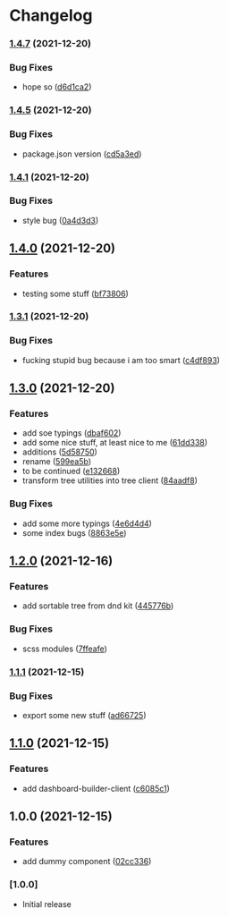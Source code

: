# Changelog

### [1.4.7](https://github.com/entropyfever/react-mui-dashboard-builder/compare/v1.4.6...v1.4.7) (2021-12-20)


### Bug Fixes

* hope so ([d6d1ca2](https://github.com/entropyfever/react-mui-dashboard-builder/commit/d6d1ca24445d6ee9c07612656554b2b7381f2ce1))

### [1.4.5](https://github.com/entropyfever/react-mui-dashboard-builder/compare/v1.4.4...v1.4.5) (2021-12-20)


### Bug Fixes

* package.json version ([cd5a3ed](https://github.com/entropyfever/react-mui-dashboard-builder/commit/cd5a3edf1c6787c2652d01675871a375455039f6))

### [1.4.1](https://github.com/entropyfever/react-mui-dashboard-builder/compare/v1.4.0...v1.4.1) (2021-12-20)


### Bug Fixes

* style bug ([0a4d3d3](https://github.com/entropyfever/react-mui-dashboard-builder/commit/0a4d3d389d205581e8e70ff761ce0a928135c5b3))

## [1.4.0](https://github.com/entropyfever/react-mui-dashboard-builder/compare/v1.3.1...v1.4.0) (2021-12-20)


### Features

* testing some stuff ([bf73806](https://github.com/entropyfever/react-mui-dashboard-builder/commit/bf7380621d57bb66e257f11c94e3e54141379d42))

### [1.3.1](https://github.com/entropyfever/react-mui-dashboard-builder/compare/v1.3.0...v1.3.1) (2021-12-20)


### Bug Fixes

* fucking stupid bug because i am too smart ([c4df893](https://github.com/entropyfever/react-mui-dashboard-builder/commit/c4df8934e83069cc6b79b238c01da36f17ed15ad))

## [1.3.0](https://github.com/entropyfever/react-mui-dashboard-builder/compare/v1.2.0...v1.3.0) (2021-12-20)


### Features

* add soe typings ([dbaf602](https://github.com/entropyfever/react-mui-dashboard-builder/commit/dbaf602cca60c95a3ab669706619d5b582e2aa6d))
* add some nice stuff, at least nice to me ([61dd338](https://github.com/entropyfever/react-mui-dashboard-builder/commit/61dd338fa7eaf79310d28351f0f5ecfc08c5b3b1))
* additions ([5d58750](https://github.com/entropyfever/react-mui-dashboard-builder/commit/5d587505ad7e60c5f72be3bca10e9f83a447a273))
* rename ([599ea5b](https://github.com/entropyfever/react-mui-dashboard-builder/commit/599ea5b26b535688ca9ccde472b11177df452177))
* to be continued ([e132668](https://github.com/entropyfever/react-mui-dashboard-builder/commit/e132668e93fc6f4143e3a9af5380bd93cf032839))
* transform tree utilities into tree client ([84aadf8](https://github.com/entropyfever/react-mui-dashboard-builder/commit/84aadf83105e1fa410eefae5485cc71eb6208527))


### Bug Fixes

* add some more typings ([4e6d4d4](https://github.com/entropyfever/react-mui-dashboard-builder/commit/4e6d4d417d73f90926ec9b92f8aaa2680b1e6683))
* some index bugs ([8863e5e](https://github.com/entropyfever/react-mui-dashboard-builder/commit/8863e5e4b330d7a37d429f6fd341e3456a7b0c2c))

## [1.2.0](https://github.com/entropyfever/react-mui-dashboard-builder/compare/v1.1.1...v1.2.0) (2021-12-16)


### Features

* add sortable tree from dnd kit ([445776b](https://github.com/entropyfever/react-mui-dashboard-builder/commit/445776b8eec6dd7b3af0959d794c962abf610160))


### Bug Fixes

* scss modules ([7ffeafe](https://github.com/entropyfever/react-mui-dashboard-builder/commit/7ffeafe3cf1f4158b019f83cea23b8e500822718))

### [1.1.1](https://github.com/entropyfever/react-mui-dashboard-builder/compare/v1.1.0...v1.1.1) (2021-12-15)


### Bug Fixes

* export some new stuff ([ad66725](https://github.com/entropyfever/react-mui-dashboard-builder/commit/ad66725130bd47819047a7aae50c14d849115d19))

## [1.1.0](https://github.com/entropyfever/react-mui-dashboard-builder/compare/v1.0.0...v1.1.0) (2021-12-15)


### Features

* add dashboard-builder-client ([c6085c1](https://github.com/entropyfever/react-mui-dashboard-builder/commit/c6085c157725fb2f023a68b42589cf85f0e28111))

## 1.0.0 (2021-12-15)


### Features

* add dummy component ([02cc336](https://github.com/entropyfever/react-mui-dashboard-builder/commit/02cc336a2222660bcda6d372cf61d85b8e1bb4f0))

### [1.0.0]

- Initial release
